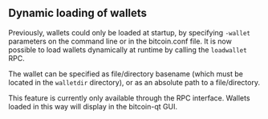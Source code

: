 Dynamic loading of wallets
--------------------------

Previously, wallets could only be loaded at startup, by specifying `-wallet` parameters on the command line or in the bitcoin.conf file. It is now possible to load wallets dynamically at runtime by calling the `loadwallet` RPC.

The wallet can be specified as file/directory basename (which must be located in the `walletdir` directory), or as an absolute path to a file/directory.

This feature is currently only available through the RPC interface. Wallets loaded in this way will display in the bitcoin-qt GUI.
